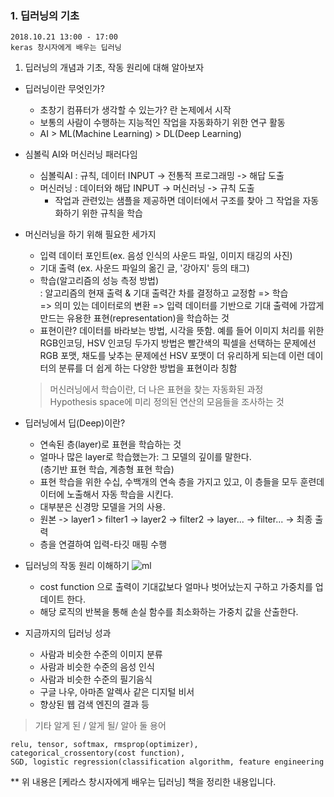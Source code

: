### 1. 딥러닝의 기초
```
2018.10.21 13:00 - 17:00 
keras 창시자에게 배우는 딥러닝
```
1. 딥러닝의 개념과 기초, 작동 원리에 대해 알아보자
* 딥러닝이란 무엇인가?
	- 초창기 컴퓨터가 생각할 수 있는가? 란 논제에서 시작
	- 보통의 사람이 수행하는 지능적인 작업을 자동화하기 위한 연구 활동
	- AI > ML(Machine Learning) > DL(Deep Learning)
	
* 심볼릭 AI와 머신러닝 패러다임
	- 심볼릭AI :  규칙, 데이터 INPUT -> 전통적 프로그래밍 -> 해답 도출
	- 머신러닝 : 데이터와 해답 INPUT -> 머신러닝 -> 규칙 도출 
      - 작업과 관련있는 샘플을 제공하면 데이터에서 구조를 찾아 그 작업을 자동화하기 위한 규칙을 학습
* 머신러닝을 하기 위해 필요한 세가지
	- 입력 데이터 포인트(ex. 음성 인식의 사운드 파일, 이미지 태깅의 사진)
	- 기대 출력 (ex. 사운드 파일의 옮긴 글, '강아지' 등의 태그)
	- 학습(알고리즘의 성능 측정 방법)  
	: 알고리즘의 현재 출력 & 기대 출력간 차를 결정하고 교정함 => 학습  
   => 의미 있는 데이터로의 변환 
   => 입력 데이터를 기반으로 기대 출력에 가깝게 만드는 유용한 표현(representation)을 학습하는 것
    - 표현이란? 데이터를 바라보는 방법, 시각을 뜻함. 예를 들어 이미지 처리를 위한 RGB인코딩, HSV 인코딩 두가지 방법은 빨간색의 픽셀을 선택하는 문제에선 RGB 포맷, 채도를 낮추는 문제에선 HSV 포맷이 더 유리하게 되는데 이런 데이터의 분류를 더 쉽게 하는 다양한 방법을 표현이라 칭함  
   > 머신러닝에서 학습이란, 더 나은 표현을 찾는 자동화된 과정  
   > Hypothesis space에 미리 정의된 연산의 모음들을 조사하는 것    

* 딥러닝에서 딥(Deep)이란?
	- 연속된 층(layer)로 표현을 학습하는 것
	- 얼마나 많은 layer로 학습했는가: 그 모델의 깊이를 말한다.   
	(층기반 표현 학습, 계층형 표현 학습)
    - 표현 학습을 위한 수십, 수백개의 연속 층을 가지고 있고, 이 층들을 모두 훈련데이터에 노출해서 자동 학습을 시킨다.
    - 대부분은 신경망 모델을 거의 사용.
    - 원본 -> layer1 > filter1 -> layer2 -> filter2 -> layer... -> filter... -> 최종 출력
    - 층을 연결하여 입력-타깃 매핑 수행

* 딥러닝의 작동 원리 이해하기
 ![ml](https://user-images.githubusercontent.com/43842782/47265253-132b9480-d560-11e8-9585-63575fd9edf6.jpg)

 	- cost function 으로 출력이 기대값보다 얼마나 벗어났는지 구하고 가중치를 업데이트 한다.
 	- 해당 로직의 반복을 통해 손실 함수를 최소화하는 가중치 값을 산출한다.

* 지금까지의 딥러닝 성과
	- 사람과 비슷한 수준의 이미지 분류
	- 사람과 비슷한 수준의 음성 인식
	- 사람과 비슷한 수준의 필기음식
	- 구글 나우, 아마존 알렉사 같은 디지털 비서
	- 향상된 웹 검색 엔진의 결과 등


> 기타 알게 된 / 알게 될/  알아 둘 용어
``` 
relu, tensor, softmax, rmsprop(optimizer), categorical_crossentory(cost function),   
SGD, logistic regression(classification algorithm, feature engineering
```
** 위 내용은 [케라스 창시자에게 배우는 딥러닝] 책을 정리한 내용입니다.
